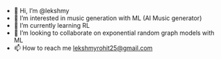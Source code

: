 - 👋 Hi, I’m @lekshmy
- 👀 I’m interested in music generation with ML (AI Music generator)
- 🌱 I’m currently learning RL
- 💞️ I’m looking to collaborate on exponential random graph models with ML
- 📫 How to reach me lekshmyrohit25@gmail.com

<!---
leksro/leksro is a ✨ special ✨ repository because its `README.md` (this file) appears on your GitHub profile.
You can click the Preview link to take a look at your changes.
--->
